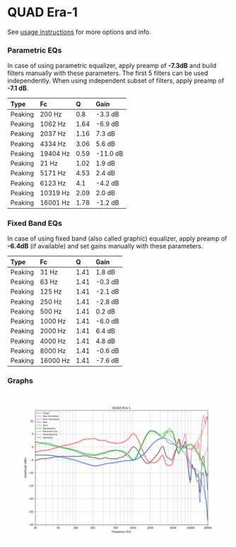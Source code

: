 # QUAD Era-1
See [usage instructions](https://github.com/jaakkopasanen/AutoEq#usage) for more options and info.

### Parametric EQs
In case of using parametric equalizer, apply preamp of **-7.3dB** and build filters manually
with these parameters. The first 5 filters can be used independently.
When using independent subset of filters, apply preamp of **-7.1 dB**.

| Type    | Fc       |    Q | Gain     |
|:--------|:---------|:-----|:---------|
| Peaking | 200 Hz   | 0.8  | -3.3 dB  |
| Peaking | 1062 Hz  | 1.64 | -6.9 dB  |
| Peaking | 2037 Hz  | 1.16 | 7.3 dB   |
| Peaking | 4334 Hz  | 3.06 | 5.6 dB   |
| Peaking | 19404 Hz | 0.59 | -11.0 dB |
| Peaking | 21 Hz    | 1.02 | 1.9 dB   |
| Peaking | 5171 Hz  | 4.53 | 2.4 dB   |
| Peaking | 6123 Hz  | 4.1  | -4.2 dB  |
| Peaking | 10319 Hz | 2.09 | 2.0 dB   |
| Peaking | 16001 Hz | 1.78 | -1.2 dB  |

### Fixed Band EQs
In case of using fixed band (also called graphic) equalizer, apply preamp of **-6.4dB**
(if available) and set gains manually with these parameters.

| Type    | Fc       |    Q | Gain    |
|:--------|:---------|:-----|:--------|
| Peaking | 31 Hz    | 1.41 | 1.8 dB  |
| Peaking | 63 Hz    | 1.41 | -0.3 dB |
| Peaking | 125 Hz   | 1.41 | -2.1 dB |
| Peaking | 250 Hz   | 1.41 | -2.8 dB |
| Peaking | 500 Hz   | 1.41 | 0.2 dB  |
| Peaking | 1000 Hz  | 1.41 | -6.0 dB |
| Peaking | 2000 Hz  | 1.41 | 6.4 dB  |
| Peaking | 4000 Hz  | 1.41 | 4.8 dB  |
| Peaking | 8000 Hz  | 1.41 | -0.6 dB |
| Peaking | 16000 Hz | 1.41 | -7.6 dB |

### Graphs
![](./QUAD%20Era-1.png)